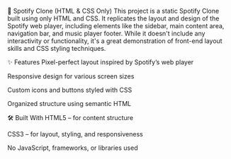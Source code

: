 🎵 Spotify Clone (HTML & CSS Only)
This project is a static Spotify Clone built using only HTML and CSS. It replicates the layout and design of the Spotify web player, including elements like the sidebar, main content area, navigation bar, and music player footer. While it doesn't include any interactivity or functionality, it's a great demonstration of front-end layout skills and CSS styling techniques.

✨ Features
Pixel-perfect layout inspired by Spotify’s web player

Responsive design for various screen sizes

Custom icons and buttons styled with CSS

Organized structure using semantic HTML

🛠️ Built With
HTML5 – for content structure

CSS3 – for layout, styling, and responsiveness

No JavaScript, frameworks, or libraries used
